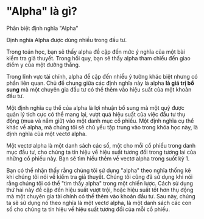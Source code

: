 "Alpha" là gì?
====

Phân biệt định nghĩa "Alpha"

Định nghĩa Alpha được dùng nhiều trong đầu tư.

Trong toán học, bạn sẽ thấy alpha đề cập đến mức ý nghĩa của một bài kiểm tra giả thuyết. Trong hồi quy, bạn sẽ thấy alpha tham chiếu đến giao điểm y của một đường thẳng.

Trong lĩnh vực tài chính, alpha đề cập đến nhiều ý tưởng khác biệt nhưng có phần liên quan. Chủ đề chung giữa các định nghĩa này là alpha **là giá trị bổ sung** mà một chuyên gia đầu tư có thể thêm vào hiệu suất của một khoản đầu tư.

Một định nghĩa cụ thể của alpha là lợi nhuận bổ sung mà một quỹ được quản lý tích cực có thể mang lại, vượt quá hiệu suất của việc đầu tư thụ động (mua và nắm giữ) vào một danh mục cổ phiếu. Một định nghĩa cụ thể khác về alpha, mà chúng tôi sẽ chủ yếu tập trung vào trong khóa học này, là định nghĩa của một vectơ alpha.

Một vectơ alpha là một danh sách các số, một cho mỗi cổ phiếu trong danh mục đầu tư, cho chúng ta tín hiệu về hiệu suất tương đối trong tương lai của những cổ phiếu này. Bạn sẽ tìm hiểu thêm về vectơ alpha trong suốt kỳ 1.

Bạn có thể nhận thấy rằng chúng tôi sử dụng "alpha" theo nghĩa thống kê khi chúng tôi nói về kiểm tra giả thuyết. Chúng tôi cũng đã sử dụng khi nói rằng chúng tôi có thể "tìm thấy alpha" trong một chiến lược. Cách sử dụng thứ hai này đề cập đến hiệu suất vượt trội, hoặc hiệu suất tốt hơn thụ động mà một chuyên gia tài chính có thể thêm vào khoản đầu tư. Sau này, chúng ta sẽ sử dụng nó theo nghĩa là một vectơ alpha, là một danh sách các con số cho chúng ta tín hiệu về hiệu suất tương đối của mỗi cổ phiếu.
